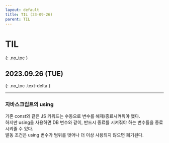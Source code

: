 ```yaml
---
layout: default
title: TIL (23-09-26)
parent: TIL
---
```


# TIL
{: .no_toc }

## 2023.09.26 (TUE)
{: .no_toc .text-delta }

---

### 자바스크립트의 using

기존 const와 같은 JS 키워드는 수동으로 변수를 해제/종료시켜줘야 했다.  
하지만 using을 사용하면 DB 변수와 같이, 반드시 종료를 시켜줘야 하는 변수들을 종료시켜줄 수 있다.  
발동 조건은 using 변수가 범위를 벗어나 더 이상 사용되지 않으면 폐기된다.